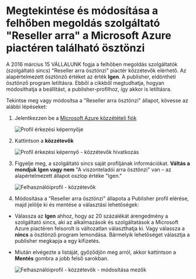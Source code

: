 <properties
   pageTitle="Hogyan lehet megtekinteni és módosítani az a felhő megoldás szolgáltató viszonteladói arra ösztönzi |} Microsoft Azure"
   description="Hogyan tekintheti meg és módosíthatja a CSP viszonteladói arra ösztönzi kiválasztása"
   services="marketplace-publishing"
   documentationCenter="na"
   authors="DavidBosland"
   manager="lakoch"
   editor=""/>

<tags
   ms.service="marketplace"
   ms.devlang="na"
   ms.topic="article"
   ms.tgt_pltfrm="na"
   ms.workload="na"
   ms.date="02/10/2016"
   ms.author="DavidBosland"/>

# <a name="view-and-change-your-cloud-solution-provider-reseller-incentive-in-the-azure-marketplace"></a>Megtekintése és módosítása a felhőben megoldás szolgáltató "Reseller arra" a Microsoft Azure piactéren található ösztönzi

A 2016 március 15 VÁLLALUNK fogja a felhőben megoldás szolgáltatók (szolgáltató sincs) "Reseller arra ösztönzi" piactér közzétevők elérhető.  Az alapértelmezett ösztönző értéket az érték **Igen**.  A publisher, eldöntheti ösztönző program letiltásra.  Ebből a cikkből megtudhatja, hogyan módosíthatja a beállítást, a publisher-profilhoz, így akkor is letiltásra.

Tekintse meg vagy módosítsa a "Reseller arra ösztönzi" állapot, kövesse az alábbi lépéseket:

1.  Jelentkezzen be a [Microsoft Azure közzétételi fiók](https://publish.windowsazure.com/workspace)

    ![Profil érkezési képernyője][1]

2.  Kattintson a **közzétevők**

    ![Profil érkezési képernyő - közzétevők hivatkozás][2]

3.  Figyelje meg, a szolgáltató sincs saját profiljának információkat.  **Váltás a mondjuk Igen vagy nem** "A viszonteladói arra ösztönzi" van – az alapértelmezett állapot oszlop értéke "Igen."

    ![Felhasználóiprofil - közzétevők][3]

4.  Módosítása a "Reseller arra ösztönzi" állapota a Publisher profil elérése, majd jelölje ki és mentése a választási lehetőségek:

  - Válassza az **Igen** ahhoz, hogy az 20 százalékát árengedmény a szolgáltató sincs, aki az alkalmazások és szolgáltatások a Microsoft Azure piactéren felsorolt is változatlan választhatja ki.  Vagy válassza a **nincs** a ösztönző program lemondása.  Bármelyik lehetőséget választja a publisher megkapja a egy kifizetés.

  - Miután elvégezte a listáját, győződjön meg arról, akkor kattintson a **Mentés** gombra a jobb felső sarokban.

    ![Felhasználóiprofil - közzétevők - módosítása mezők][4]

[1]: ./media/marketplace-publishing-csp-incentive/profile-stock.png
[2]: ./media/marketplace-publishing-csp-incentive/profile-boxes.png
[3]: ./media/marketplace-publishing-csp-incentive/profile-publishers-boxes.png
[4]: ./media/marketplace-publishing-csp-incentive/profile-publishers-change-boxes.png

